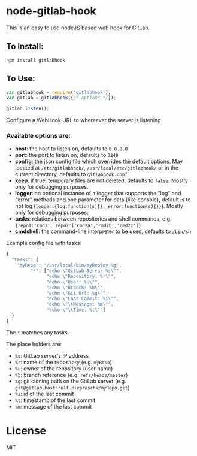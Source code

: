 # node-gitlab-hook

This is an easy to use nodeJS based web hook for GitLab.

## To Install:
```
npm install gitlabhook
```

## To Use:

```javascript
var gitlabhook = require('gitlabhook');
var gitlab = gitlabhook({/* options */});

gitlab.listen();
```

Configure a WebHook URL to whereever the server is listening.

### Available options are:

* **host**: the host to listen on, defaults to `0.0.0.0`
* **port**: the port to listen on, defaults to `3240`
* **config**: the json config file which overrides the default options. May located at `/etc/gitlabhook/`, `/usr/local/etc/gitlabhook/` or in the current directory, defaults to `gitlabhook.conf`
* **keep**: if true, temporary files are not deleted, defaults to `false`. Mostly only for debugging purposes.
* **logger**: an optional instance of a logger that supports the "log" and "error" methods and one parameter for data (like console), default is to not log (`logger:{log:function(s){}, error:function(s){}}`). Mostly only for debugging purposes.
* **tasks**: relations between repositories and shell commands, e.g. `{repo1:'cmd1', repo2:['cmd2a','cmd2b','cmd2c']}`
* **cmdshell**: the command-line interpreter to be used, defaults to `/bin/sh`

Example config file with tasks:

```javascript
{
  "tasks": {
    "myRepo": "/usr/local/bin/myDeploy %g",
         "*": ["echo \"GitLab Server %s\"",
               "echo \"Repository: %r\"",
               "echo \"User: %u\"",
               "echo \"Branch: %b\"",
               "echo \"Git Url: %g\"",
               "echo \"Last Commit: %i\"",
               "echo \"\tMessage: %m\"",
               "echo \"\tTime: %t\""]
  }
}
```
The `*` matches any tasks.

The place holders are:

* `%s`: GitLab server's IP address
* `%r`: name of the repository (e.g. `myRepo`)
* `%u`: owner of the repository (user name)
* `%b`: branch reference (e.g. `refs/heads/master`)
* `%g`: git cloning path on the GitLab server (e.g. `git@gitlab.host:rolf.niepraschk/myRepo.git`)
* `%i`: id of the last commit
* `%t`: timestamp of the last commit
* `%m`: message of the last commit

# License

MIT
